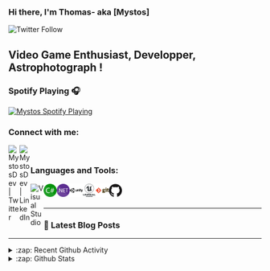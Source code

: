 ### Hi there, I'm Thomas- aka [Mystos]

![Twitter Follow](https://img.shields.io/twitter/follow/MystosDev?color=1DA1F2&logo=Twitter&style=for-the-badge)

## Video Game Enthusiast, Developper, Astrophotograph !


### Spotify Playing 🎧
[<img src="https://now-playing-codestackr.vercel.app/api/spotify-playing" alt="Mystos Spotify Playing" width="350" />](https://open.spotify.com/user/wjp19oxxzyoz8b6lhuo9dgcol)

### Connect with me:

[<img align="left" alt="MystosDev | Twitter" width="22px" src="https://cdn.jsdelivr.net/npm/simple-icons@v3/icons/twitter.svg" />][twitter]
[<img align="left" alt="MystosDev | LinkedIn" width="22px" src="https://cdn.jsdelivr.net/npm/simple-icons@v3/icons/linkedin.svg" />][linkedin]

<br />

### Languages and Tools:

<img align="left" alt="Visual Studio" width="26px" src="https://simpleicons.org/icons/visualstudio.svg" />
<img align="left" alt="C#" width="26px" src="https://raw.githubusercontent.com/github/explore/80688e429a7d4ef2fca1e82350fe8e3517d3494d/topics/csharp/csharp.png" />
<img align="left" alt="DotNet" width="26px" src="https://raw.githubusercontent.com/github/explore/93d8a67084f94b2a444e510199a6e7622e5b09a3/topics/dotnet/dotnet.png" />
<img align="left" alt="Unity" width="26px" src="https://raw.githubusercontent.com/github/explore/80688e429a7d4ef2fca1e82350fe8e3517d3494d/topics/unity/unity.png" />
<img align="left" alt="UDK" width="26px" src="https://raw.githubusercontent.com/github/explore/80688e429a7d4ef2fca1e82350fe8e3517d3494d/topics/unreal-engine/unreal-engine.png" />
<img align="left" alt="Git" width="26px" src="https://raw.githubusercontent.com/github/explore/80688e429a7d4ef2fca1e82350fe8e3517d3494d/topics/git/git.png" />
<img align="left" alt="GitHub" width="26px" src="https://raw.githubusercontent.com/github/explore/78df643247d429f6cc873026c0622819ad797942/topics/github/github.png" />

<br />
<br />

---

### 📕 Latest Blog Posts

<!-- BLOG-POST-LIST:START -->
<!-- BLOG-POST-LIST:END -->

---

<details>
  <summary>:zap: Recent Github Activity</summary>
  
<!--START_SECTION:activity-->
<!--END_SECTION:activity-->

</details>

<details>
  <summary>:zap: Github Stats</summary>

  <img align="left" alt="Mystos's Github Stats" src="https://github-readme-stats-nine-rho.vercel.app/api?username=Mystos&show_icons=true&hide_border=true" />

</details>

[twitter]: https://twitter.com/MystosDev
[linkedin]: https://www.linkedin.com/in/thomas-guyamier-445648116/
